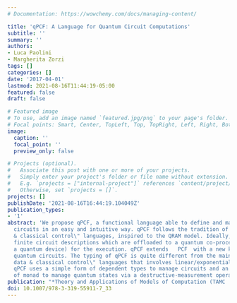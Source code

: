 ```yaml
---
# Documentation: https://wowchemy.com/docs/managing-content/

title: 'qPCF: A Language for Quantum Circuit Computations'
subtitle: ''
summary: ''
authors:
- Luca Paolini
- Margherita Zorzi
tags: []
categories: []
date: '2017-04-01'
lastmod: 2021-08-16T11:44:19-05:00
featured: false
draft: false

# Featured image
# To use, add an image named `featured.jpg/png` to your page's folder.
# Focal points: Smart, Center, TopLeft, Top, TopRight, Left, Right, BottomLeft, Bottom, BottomRight.
image:
  caption: ''
  focal_point: ''
  preview_only: false

# Projects (optional).
#   Associate this post with one or more of your projects.
#   Simply enter your project's folder or file name without extension.
#   E.g. `projects = ["internal-project"]` references `content/project/deep-learning/index.md`.
#   Otherwise, set `projects = []`.
projects: []
publishDate: '2021-08-16T16:44:19.104049Z'
publication_types:
- '1'
abstract: 'We propose qPCF, a functional language able to define and manipulate quantum
  circuits in an easy and intuitive way. qPCF follows the tradition of \"quantum data
  & classical control\" languages, inspired to the QRAM model. Ideally, qPCF computes
  finite circuit descriptions which are offloaded to a quantum co-processor (i.e.
  a quantum device) for the execution. qPCF extends   PCF  with a new kind of datatype:
  quantum circuits. The typing of qPCF is quite different from the mainstream of \"quantum
  data & classical control\" languages that involves linear/exponential modalities.
  qPCF uses a simple form of dependent types to manage circuits and an implicit form
  of monad to manage quantum states via a destructive-measurement operator.'
publication: "*Theory and Applications of Models of Computation (TAMC '17)*"
doi: 10.1007/978-3-319-55911-7_33
---
```

